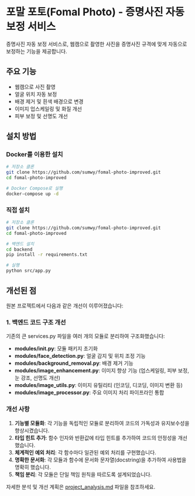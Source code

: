 # 포말 포토(Fomal Photo) - 증명사진 자동 보정 서비스

증명사진 자동 보정 서비스로, 웹캠으로 촬영한 사진을 증명사진 규격에 맞게 자동으로 보정하는 기능을 제공합니다.

## 주요 기능

- 웹캠으로 사진 촬영
- 얼굴 위치 자동 보정
- 배경 제거 및 흰색 배경으로 변경
- 이미지 업스케일링 및 화질 개선
- 피부 보정 및 선명도 개선

## 설치 방법

### Docker를 이용한 설치

```bash
# 저장소 클론
git clone https://github.com/sumwy/fomal-photo-improved.git
cd fomal-photo-improved

# Docker Compose로 실행
docker-compose up -d
```

### 직접 설치

```bash
# 저장소 클론
git clone https://github.com/sumwy/fomal-photo-improved.git
cd fomal-photo-improved

# 백엔드 설치
cd backend
pip install -r requirements.txt

# 실행
python src/app.py
```

## 개선된 점

원본 프로젝트에서 다음과 같은 개선이 이루어졌습니다:

### 1. 백엔드 코드 구조 개선

기존의 큰 services.py 파일을 여러 개의 모듈로 분리하여 구조화했습니다:

- **modules/__init__.py**: 모듈 패키지 초기화
- **modules/face_detection.py**: 얼굴 감지 및 위치 조정 기능
- **modules/background_removal.py**: 배경 제거 기능
- **modules/image_enhancement.py**: 이미지 향상 기능 (업스케일링, 피부 보정, 눈 강조, 선명도 개선)
- **modules/image_utils.py**: 이미지 유틸리티 (인코딩, 디코딩, 이미지 변환 등)
- **modules/image_processor.py**: 주요 이미지 처리 파이프라인 통합

### 개선 사항

1. **기능별 모듈화**: 각 기능을 독립적인 모듈로 분리하여 코드의 가독성과 유지보수성을 향상시켰습니다.
2. **타입 힌트 추가**: 함수 인자와 반환값에 타입 힌트를 추가하여 코드의 안정성을 개선했습니다.
3. **체계적인 예외 처리**: 각 함수마다 일관된 예외 처리를 구현했습니다.
4. **명확한 문서화**: 각 모듈과 함수에 문서화 문자열(docstring)을 추가하여 사용법을 명확히 했습니다.
5. **책임 분리**: 각 모듈은 단일 책임 원칙을 따르도록 설계되었습니다.

자세한 분석 및 개선 계획은 [project_analysis.md](./project_analysis.md) 파일을 참조하세요.